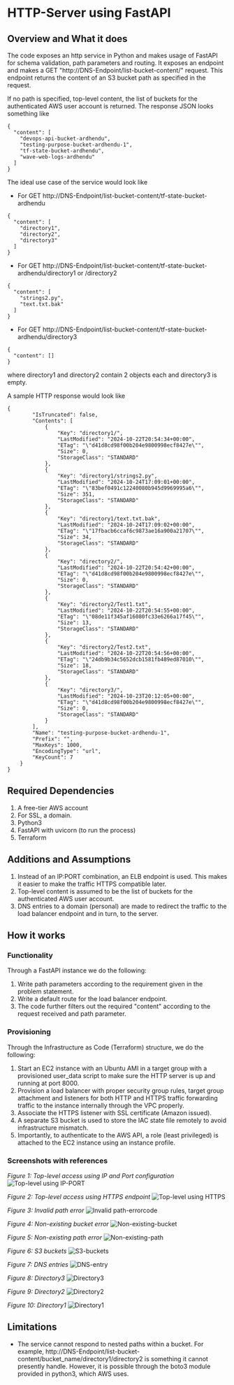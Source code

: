 # HTTP-Server using FastAPI

## Overview and What it does
The code exposes an http service in Python and makes usage of FastAPI for schema validation, path parameters and routing. It exposes an endpoint and makes a GET "http://DNS-Endpoint/list-bucket-content/<path>" request. This endpoint returns the content of an S3 bucket path as specified in the request. 


If no path is specified, top-level content, the list of buckets for the authenticated AWS user account is returned. The response JSON looks something like
```
{
  "content": [
    "devops-api-bucket-ardhendu",
    "testing-purpose-bucket-ardhendu-1",
    "tf-state-bucket-ardhendu",
    "wave-web-logs-ardhendu"
  ]
}
```
The ideal use case of the service would look like

* For GET http://DNS-Endpoint/list-bucket-content/tf-state-bucket-ardhendu
```
{
  "content": [
    "directory1",
    "directory2",
    "directory3"
  ]
}
```

* For GET http://DNS-Endpoint/list-bucket-content/tf-state-bucket-ardhendu/directory1 or /directory2
```
{
  "content": [
    "strings2.py",
    "text.txt.bak"
  ]
}
```

* For GET http://DNS-Endpoint/list-bucket-content/tf-state-bucket-ardhendu/directory3
```
{
  "content": []
}
```
where directory1 and directory2 contain 2 objects each and directory3 is empty.

A sample HTTP response would look like 

```
{
        "IsTruncated": false,
        "Contents": [
            {
                "Key": "directory1/",
                "LastModified": "2024-10-22T20:54:34+00:00",
                "ETag": "\"d41d8cd98f00b204e9800998ecf8427e\"",
                "Size": 0,
                "StorageClass": "STANDARD"
            },
            {
                "Key": "directory1/strings2.py",
                "LastModified": "2024-10-24T17:09:01+00:00",
                "ETag": "\"83bef0491c12240080b945d9969995a6\"",
                "Size": 351,
                "StorageClass": "STANDARD"
            },
            {
                "Key": "directory1/text.txt.bak",
                "LastModified": "2024-10-24T17:09:02+00:00",
                "ETag": "\"17fbacb6ccaf6c9873ae16a900a21707\"",
                "Size": 34,
                "StorageClass": "STANDARD"
            },
            {
                "Key": "directory2/",
                "LastModified": "2024-10-22T20:54:42+00:00",
                "ETag": "\"d41d8cd98f00b204e9800998ecf8427e\"",
                "Size": 0,
                "StorageClass": "STANDARD"
            },
            {
                "Key": "directory2/Test1.txt",
                "LastModified": "2024-10-22T20:54:55+00:00",
                "ETag": "\"08de11f345af16080fc33e6266a17f45\"",
                "Size": 13,
                "StorageClass": "STANDARD"
            },
            {
                "Key": "directory2/Test2.txt",
                "LastModified": "2024-10-22T20:54:56+00:00",
                "ETag": "\"24db9b34c5652dcb1581fb489ed87010\"",
                "Size": 18,
                "StorageClass": "STANDARD"
            },
            {
                "Key": "directory3/",
                "LastModified": "2024-10-23T20:12:05+00:00",
                "ETag": "\"d41d8cd98f00b204e9800998ecf8427e\"",
                "Size": 0,
                "StorageClass": "STANDARD"
            }
        ],
        "Name": "testing-purpose-bucket-ardhendu-1",
        "Prefix": "",
        "MaxKeys": 1000,
        "EncodingType": "url",
        "KeyCount": 7
    }
}
```


## Required Dependencies

1. A free-tier AWS account
2. For SSL, a domain.
3. Python3 
4. FastAPI with uvicorn (to run the process)
5. Terraform

## Additions and Assumptions
1. Instead of an IP:PORT combination, an ELB endpoint is used. This makes it easier to make the traffic HTTPS compatible later.
2. Top-level content is assumed to be the list of buckets for the authenticated AWS user account.
3. DNS entries to a domain (personal) are made to redirect the traffic to the load balancer endpoint and in turn, to the server.

## How it works

### Functionality
Through a FastAPI instance we do the following:
1. Write path parameters according to the requirement given in the problem statement.
2. Write a default route for the load balancer endpoint.
3. The code further filters out the required "content" according to the request received and path parameter.

### Provisioning
Through the Infrastructure as Code (Terraform) structure, we do the following:
1. Start an EC2 instance with an Ubuntu AMI in a target group with a provisioned user_data script to make sure the HTTP server is up and running at port 8000.
2. Provision a load balancer with proper security group rules, target group attachment and listeners for both HTTP and HTTPS traffic forwarding traffic to the instance internally through the VPC properly.
3. Associate the HTTPS listener with SSL certificate (Amazon issued).
4. A separate S3 bucket is used to store the IAC state file remotely to avoid infrastructure mismatch.
5. Importantly, to authenticate to the AWS API, a role (least privileged) is attached to the EC2 instance using an instance profile.

### Screenshots with references

*Figure 1: Top-level access using IP and Port configuration*
![Top-level using IP-PORT](./IP-PORT-toplevel.png)

*Figure 2: Top-level access using HTTPS endpoint*
![Top-level using HTTPS](./HTTPS-toplevel.png)

*Figure 3: Invalid path error*
![Invalid path-errorcode](./Invalid-path-errorcode-initial.png)

*Figure 4: Non-existing bucket error*
![Non-existing-bucket](./Non-existing-bucket.png)

*Figure 5: Non-existing path error*
![Non-existing-path](./Non-existing-path.png)

*Figure 6: S3 buckets*
![S3-buckets](./S3-buckets.png)

*Figure 7: DNS entries*
![DNS-entry](./DNS-entry.png)

*Figure 8: Directory3*
![Directory3](./directory3.png)

*Figure 9: Directory2*
![Directory2](./directory2.png)

*Figure 10: Directory1*
![Directory1](./directory1.png)

## Limitations
* The service cannot respond to nested paths within a bucket. For example, http://DNS-Endpoint/list-bucket-content/bucket_name/directory1/directory2 is something it cannot presently handle. However, it is possible through the boto3 module provided in python3, which AWS uses.
